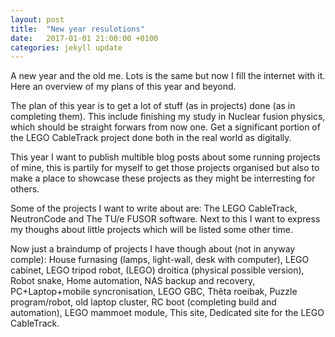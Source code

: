 ```yaml
---
layout: post
title:  "New year resulotions"
date:   2017-01-01 21:00:00 +0100
categories: jekyll update
---
```


A new year and the old me. Lots is the same but now I fill the internet with it. Here an overview of my plans of this year and beyond.

The plan of this year is to get a lot of stuff (as in projects) done (as in completing them). This include finishing my study in Nuclear fusion physics, which should be straight forwars from now one. Get a significant portion of the LEGO CableTrack project done both in the real world as digitally. 

This year I want to publish multible blog posts about some running projects of mine, this is partily for myself to get those projects organised but also to make a place to showcase these projects as they might be interresting for others. 

Some of the projects I want to write about are: The LEGO CableTrack, NeutronCode and The TU/e FUSOR software. Next to this I want to express my thoughs about little projects which will be listed some other time. 

Now just a braindump of projects I have though about (not in anyway comple):
House furnasing (lamps, light-wall, desk with computer), LEGO cabinet, LEGO tripod robot, (LEGO) droitica (physical possible version), Robot snake, Home automation, NAS backup and recovery, PC+Laptop+mobile syncronisation, LEGO GBC, Thêta roeibak, Puzzle program/robot, old laptop cluster, RC boot (completing build and automation), LEGO mammoet module, This site, Dedicated site for the LEGO CableTrack. 


[jekyll-docs]: http://jekyllrb.com/docs/home
[jekyll-gh]:   https://github.com/jekyll/jekyll
[jekyll-talk]: https://talk.jekyllrb.com/
